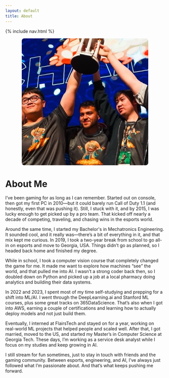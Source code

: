 ```yaml
---
layout: default
title: About
---
```

{% include nav.html %}

<div style="text-align: center;">
  <img src="/assets/img/lifting_trophy_vegas.jpg" alt="Celebrating Vegas" style=" border-radius: 8px;">
</div>


# About Me

I’ve been gaming for as long as I can remember. Started out on console, then got my first PC in 2010—but it could barely run Call of Duty 1.1 (and honestly, even that was pushing it). Still, I stuck with it, and by 2015, I was lucky enough to get picked up by a pro team. That kicked off nearly a decade of competing, traveling, and chasing wins in the esports world.

Around the same time, I started my Bachelor's in Mechatronics Engineering. It sounded cool, and it really was—there’s a bit of everything in it, and that mix kept me curious. In 2019, I took a two-year break from school to go all-in on esports and move to Georgia, USA. Things didn’t go as planned, so I headed back home and finished my degree.

While in school, I took a computer vision course that completely changed the game for me. It made me want to explore how machines “see” the world, and that pulled me into AI. I wasn’t a strong coder back then, so I doubled down on Python and picked up a job at a local pharmacy doing analytics and building their data systems.

In 2022 and 2023, I spent most of my time self-studying and prepping for a shift into ML/AI. I went through the DeepLearning.ai and Stanford ML courses, plus some great tracks on 365DataScience. That’s also when I got into AWS, earning a couple of certifications and learning how to actually deploy models and not just build them.

Eventually, I interned at FlairsTech and stayed on for a year, working on real-world ML projects that helped people and scaled well. After that, I got married, moved to the US, and started my Master’s in Computer Science at Georgia Tech. These days, I’m working as a service desk analyst while I focus on my studies and keep growing in AI.

I still stream for fun sometimes, just to stay in touch with friends and the gaming community. Between esports, engineering, and AI, I’ve always just followed what I’m passionate about. And that’s what keeps pushing me forward.
